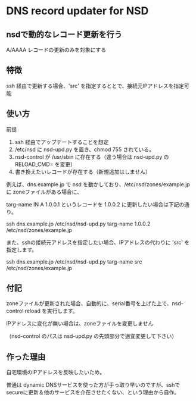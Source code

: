 # DNS record updater for NSD

## nsdで動的なレコード更新を行う
A/AAAA レコードの更新のみを対象にする

## 特徴
ssh 経由で更新する場合、'src' を指定するととで、接続元IPアドレスを指定可能

## 使い方
前提
1. ssh 経由でアップデートすることを想定
2. /etc/nsd に nsd-upd.py を置き、chmod 755 されている。
3. nsd-control が /usr/sbin に存在する（違う場合は nsd-upd.py の RELOAD_CMD= を変更）
4. 書き換えたいレコードが存在する（新規追加はしません）

例えば、dns.example.jp で nsd を動かしており、/etc/nsd/zones/example.jp に zoneファイルがある場合に、

targ-name IN A 1.0.0.1 というレコードを 1.0.0.2 に更新したい場合は下記の通り。

ssh dns.example.jp /etc/nsd/nsd-upd.py targ-name 1.0.0.2 /etc/nsd/zones/example.jp

また、sshの接続元アドレスを指定したい場合、IPアドレスの代わりに 'src' を指定します。

ssh dns.example.jp /etc/nsd/nsd-upd.py targ-name src /etc/nsd/zones/example.jp

## 付記
zoneファイルが更新された場合、自動的に、serial番号を上げた上で、nsd-control reload を実行します。

IPアドレスに変化が無い場合は、zoneファイルを変更しません

（nsd-control のパスは nsd-upd.py の先頭部分で適宜変更して下さい）

## 作った理由
自宅環境のIPアドレスを反映したいため。

普通は dynamic DNSサービスを使った方が手っ取り早いのですが、sshでsecureに更新＆他のサービスを介在させたくない、という理由から自作。
